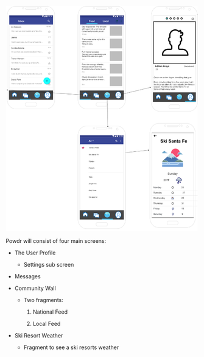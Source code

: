 [![Wireframe](../img/powdr-wireframe.png)](../pdf/powdr-wireframe.pdf)

Powdr will consist of four main screens:

 * The User Profile
 
    * Settings sub screen
 
 * Messages
 
 * Community Wall
 
    * Two fragments:
        
        1. National Feed
        
        2. Local Feed
 
 * Ski Resort Weather
 
    * Fragment to see a ski resorts weather
